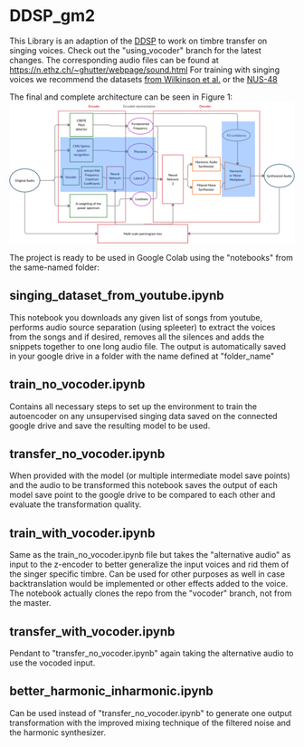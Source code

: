 # DDSP_gm2  

This Library is an adaption of the [DDSP](https://github.com/magenta/ddsp) to work on timbre transfer on singing voices. Check out the "using_vocoder" branch for the latest changes.
The corresponding audio files can be found at https://n.ethz.ch/~ghutter/webpage/sound.html
For training with singing voices we recommend the datasets [from Wilkinson et al.](https://zenodo.org/record/1193957) or the [NUS-48](https://smcnus.comp.nus.edu.sg/nus-48e-sung-and-spoken-lyrics-corpus/)

The final and complete architecture can be seen in Figure 1:
![Figure 1](https://github.com/gianmarcohutter/ddsp_gm2/blob/master/final.png)

The project is ready to be used in Google Colab using the "notebooks" from the same-named folder:

## singing_dataset_from_youtube.ipynb
This notebook you downloads any given list of songs from youtube, performs audio source separation (using spleeter) to extract the voices from the songs and if desired, removes all the silences and adds the snippets together to one long audio file. The output is automatically saved in your google drive in a folder with the name defined at "folder_name"

## train_no_vocoder.ipynb
Contains all necessary steps to set up the environment to train the autoencoder on any unsupervised singing data saved on the connected google drive and save the resulting model to be used. 


## transfer_no_vocoder.ipynb
When provided with the model (or multiple intermediate model save points) and the audio to be transformed this notebook saves the output of each model save point to the google drive to be compared to each other and evaluate the transformation quality.

## train_with_vocoder.ipynb
Same as the train_no_vocoder.ipynb file but takes the "alternative audio" as input to the z-encoder to better generalize the input voices and rid them of the singer specific timbre. Can be used for other purposes as well in case backtranslation would be implemented or other effects added to the voice. The notebook actually clones the repo from the "vocoder" branch, not from the master. 

## transfer_with_vocoder.ipynb
Pendant to "transfer_no_vocoder.ipynb" again taking the alternative audio to use the vocoded input. 

## better_harmonic_inharmonic.ipynb
Can be used instead of "transfer_no_vocoder.ipynb" to generate one output transformation with the improved mixing technique of the filtered noise and the harmonic synthesizer.


